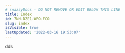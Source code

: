 ```yaml
---
# snazzyDocs - DO NOT REMOVE OR EDIT BELOW THIS LINE
title: Index
id: 7NN-DZE1-WPO-FCO
slug: index
isVisible: true
lastUpdated: '2022-03-16 19:53:07'
---
```

dds